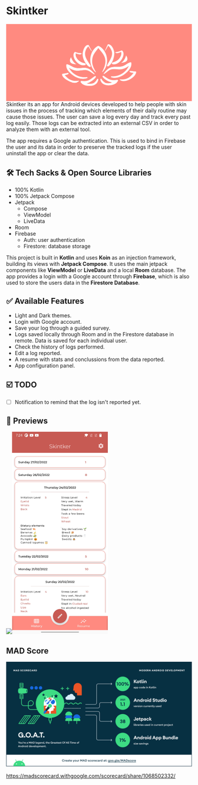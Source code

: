 # Skintker

<img src="/results/logo.png" width="700" align="left">

Skintker its an app for Android devices developed to help people with skin issues in the process of
tracking which elements of their daily routine may cause those issues. The user can save a log every
day and track every past log easily. Those logs can be extracted into an external CSV in order to
analyze them with an external tool.

The app requires a Google authentication. This is used to bind in Firebase the user and its data in
order to preserve the tracked logs if the user uninstall the app or clear the data.

## 🛠 Tech Sacks & Open Source Libraries

- 100% Kotlin
- 100% Jetpack Compose
- Jetpack
    - Compose
    - ViewModel
    - LiveData
- Room
- Firebase
    - Auth: user authentication
    - Firestore: database storage

This project is built in **Kotlin** and uses **Koin** as an injection framework, building its views
with **Jetpack Compose**. It uses the main jetpack components like **ViewModel** or  **LiveData**
and a local **Room** database. The app provides a login with a Google account through **Firebase**,
which is also used to store the users data in the **Firestore Database**.

## ✅ Available Features

- Light and Dark themes.
- Login with Google account.
- Save your log through a guided survey.
- Logs saved locally through Room and in the Firestore database in remote. Data is saved for each
  individual user.
- Check the history of logs performed.
- Edit a log reported.
- A resume with stats and conclussions from the data reported.
- App configuration panel.

## ☑️ TODO
- [ ] Notification to remind that the log isn't reported yet.

## :iphone: Previews

<img src="/results/questions.gif" width="260"><img src="/results/home_history.jpg" width="260">

## MAD Score

<img src="/results/summary.png" width="1500">

https://madscorecard.withgoogle.com/scorecard/share/1068502332/